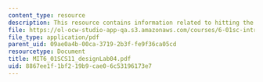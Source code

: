 ```yaml
---
content_type: resource
description: This resource contains information related to hitting the wall.
file: https://ol-ocw-studio-app-qa.s3.amazonaws.com/courses/6-01sc-introduction-to-electrical-engineering-and-computer-science-i-spring-2011/8867ee1f1bf219b9cae06c53196173e7_MIT6_01SCS11_designLab04.pdf
file_type: application/pdf
parent_uid: 09ae0a4b-00ca-3719-2b3f-fe9f36ca05cd
resourcetype: Document
title: MIT6_01SCS11_designLab04.pdf
uid: 8867ee1f-1bf2-19b9-cae0-6c53196173e7
---
```

